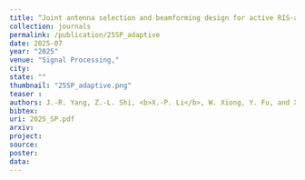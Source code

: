 ```yaml
---
title: “Joint antenna selection and beamforming design for active RIS-aided ISAC systems"
collection: journals
permalink: /publication/25SP_adaptive
date: 2025-07
year: "2025"
venue: "Signal Processing,"
city: 
state: ""
thumbnail: "25SP_adaptive.png"
teaser : 
authors: J.-R. Yang, Z.-L. Shi, <b>X.-P. Li</b>, W. Xiong, Y. Fu, and X. Liang
bibtex: 
uri: 2025_SP.pdf
arxiv: 
project: 
source: 
poster: 
data:
---
```


